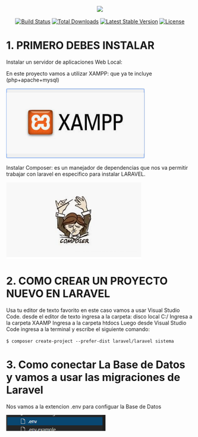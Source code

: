 <p align="center"><img src="https://res.cloudinary.com/dtfbvvkyp/image/upload/v1566331377/laravel-logolockup-cmyk-red.svg" width="400"></p>

<p align="center">
<a href="https://travis-ci.org/laravel/framework"><img src="https://travis-ci.org/laravel/framework.svg" alt="Build Status"></a>
<a href="https://packagist.org/packages/laravel/framework"><img src="https://poser.pugx.org/laravel/framework/d/total.svg" alt="Total Downloads"></a>
<a href="https://packagist.org/packages/laravel/framework"><img src="https://poser.pugx.org/laravel/framework/v/stable.svg" alt="Latest Stable Version"></a>
<a href="https://packagist.org/packages/laravel/framework"><img src="https://poser.pugx.org/laravel/framework/license.svg" alt="License"></a>
</p>

# 1. PRIMERO DEBES INSTALAR 

Instalar un servidor de aplicaciones Web Local:

En este proyecto vamos a utilizar XAMPP: que ya te incluye (php+apache+mysql)

![](imgxampp.png)

Instalar Composer:
es un manejador de dependencias que nos va permitir trabajar con laravel
en especifico para instalar LARAVEL.

![](imgcomposer.png)

# 2. COMO CREAR UN PROYECTO NUEVO EN LARAVEL

Usa tu editor de texto favorito en este caso vamos a usar Visual Studio Code.
	desde el editor de texto ingresa a la carpeta:
	disco local C:/
	Ingresa a la carpeta XAAMP
	Ingresa a la carpeta htdocs
	Luego desde Visual Studio Code ingresa a la terminal y escribe el siguiente comando:

`$ composer create-project --prefer-dist laravel/laravel sistema`


# 3. Como conectar La Base de Datos y vamos a usar las migraciones de Laravel

Nos vamos a la extencion .env para configuar la Base de Datos

![](imgenv.png)



